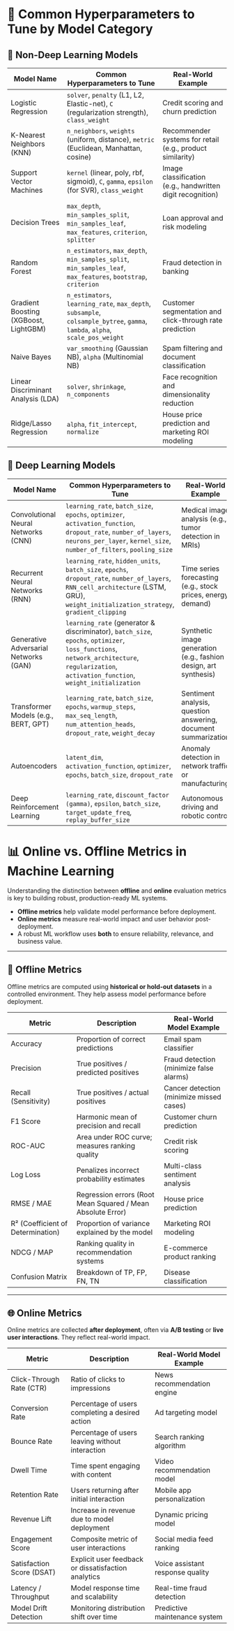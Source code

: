 # 🔧 Common Hyperparameters to Tune by Model Category

## 🧠 Non-Deep Learning Models

| Model Name                | Common Hyperparameters to Tune                                                                 | Real-World Example |
|--------------------------|-----------------------------------------------------------------------------------------------|--------------------|
| Logistic Regression       | `solver`, `penalty` (L1, L2, Elastic-net), `C` (regularization strength), `class_weight`     | Credit scoring and churn prediction |
| K-Nearest Neighbors (KNN) | `n_neighbors`, `weights` (uniform, distance), `metric` (Euclidean, Manhattan, cosine)        | Recommender systems for retail (e.g., product similarity) |
| Support Vector Machines   | `kernel` (linear, poly, rbf, sigmoid), `C`, `gamma`, `epsilon` (for SVR), `class_weight`     | Image classification (e.g., handwritten digit recognition) |
| Decision Trees            | `max_depth`, `min_samples_split`, `min_samples_leaf`, `max_features`, `criterion`, `splitter` | Loan approval and risk modeling |
| Random Forest             | `n_estimators`, `max_depth`, `min_samples_split`, `min_samples_leaf`, `max_features`, `bootstrap`, `criterion` | Fraud detection in banking |
| Gradient Boosting (XGBoost, LightGBM) | `n_estimators`, `learning_rate`, `max_depth`, `subsample`, `colsample_bytree`, `gamma`, `lambda`, `alpha`, `scale_pos_weight` | Customer segmentation and click-through rate prediction |
| Naive Bayes               | `var_smoothing` (Gaussian NB), `alpha` (Multinomial NB)                                      | Spam filtering and document classification |
| Linear Discriminant Analysis (LDA) | `solver`, `shrinkage`, `n_components`                                               | Face recognition and dimensionality reduction |
| Ridge/Lasso Regression    | `alpha`, `fit_intercept`, `normalize`                                                       | House price prediction and marketing ROI modeling |

## 🤖 Deep Learning Models

| Model Name                  | Common Hyperparameters to Tune                                                                 | Real-World Example |
|----------------------------|-----------------------------------------------------------------------------------------------|--------------------|
| Convolutional Neural Networks (CNN) | `learning_rate`, `batch_size`, `epochs`, `optimizer`, `activation_function`, `dropout_rate`, `number_of_layers`, `neurons_per_layer`, `kernel_size`, `number_of_filters`, `pooling_size` | Medical image analysis (e.g., tumor detection in MRIs) |
| Recurrent Neural Networks (RNN)     | `learning_rate`, `hidden_units`, `batch_size`, `epochs`, `dropout_rate`, `number_of_layers`, `RNN_cell_architecture` (LSTM, GRU), `weight_initialization_strategy`, `gradient_clipping` | Time series forecasting (e.g., stock prices, energy demand) |
| Generative Adversarial Networks (GAN) | `learning_rate` (generator & discriminator), `batch_size`, `epochs`, `optimizer`, `loss_functions`, `network_architecture`, `regularization`, `activation_function`, `weight_initialization` | Synthetic image generation (e.g., fashion design, art synthesis) |
| Transformer Models (e.g., BERT, GPT) | `learning_rate`, `batch_size`, `epochs`, `warmup_steps`, `max_seq_length`, `num_attention_heads`, `dropout_rate`, `weight_decay` | Sentiment analysis, question answering, document summarization |
| Autoencoders                | `latent_dim`, `activation_function`, `optimizer`, `epochs`, `batch_size`, `dropout_rate`     | Anomaly detection in network traffic or manufacturing |
| Deep Reinforcement Learning | `learning_rate`, `discount_factor (gamma)`, `epsilon`, `batch_size`, `target_update_freq`, `replay_buffer_size` | Autonomous driving and robotic control |


# 📊 Online vs. Offline Metrics in Machine Learning

Understanding the distinction between **offline** and **online** evaluation metrics is key to building robust, production-ready ML systems.
- **Offline metrics** help validate model performance before deployment.
- **Online metrics** measure real-world impact and user behavior post-deployment.
- A robust ML workflow uses **both** to ensure reliability, relevance, and business value.

---

## 🧪 Offline Metrics

Offline metrics are computed using **historical or hold-out datasets** in a controlled environment. They help assess model performance before deployment.

| Metric                     | Description                                                                 | Real-World Model Example |
|---------------------------|-----------------------------------------------------------------------------|---------------------------|
| Accuracy                  | Proportion of correct predictions                                           | Email spam classifier     |
| Precision                 | True positives / predicted positives                                        | Fraud detection (minimize false alarms) |
| Recall (Sensitivity)      | True positives / actual positives                                           | Cancer detection (minimize missed cases) |
| F1 Score                  | Harmonic mean of precision and recall                                       | Customer churn prediction |
| ROC-AUC                   | Area under ROC curve; measures ranking quality                              | Credit risk scoring       |
| Log Loss                  | Penalizes incorrect probability estimates                                   | Multi-class sentiment analysis |
| RMSE / MAE                | Regression errors (Root Mean Squared / Mean Absolute Error)                 | House price prediction    |
| R² (Coefficient of Determination) | Proportion of variance explained by the model                     | Marketing ROI modeling    |
| NDCG / MAP                | Ranking quality in recommendation systems                                   | E-commerce product ranking |
| Confusion Matrix          | Breakdown of TP, FP, FN, TN                                                 | Disease classification    |

---

## 🌐 Online Metrics

Online metrics are collected **after deployment**, often via **A/B testing** or **live user interactions**. They reflect real-world impact.

| Metric                     | Description                                                                 | Real-World Model Example |
|---------------------------|-----------------------------------------------------------------------------|---------------------------|
| Click-Through Rate (CTR)  | Ratio of clicks to impressions                                              | News recommendation engine |
| Conversion Rate           | Percentage of users completing a desired action                             | Ad targeting model        |
| Bounce Rate               | Percentage of users leaving without interaction                             | Search ranking algorithm  |
| Dwell Time                | Time spent engaging with content                                             | Video recommendation model |
| Retention Rate            | Users returning after initial interaction                                   | Mobile app personalization |
| Revenue Lift              | Increase in revenue due to model deployment                                 | Dynamic pricing model     |
| Engagement Score          | Composite metric of user interactions                                       | Social media feed ranking |
| Satisfaction Score (DSAT) | Explicit user feedback or dissatisfaction analytics                         | Voice assistant response quality |
| Latency / Throughput      | Model response time and scalability                                          | Real-time fraud detection |
| Model Drift Detection     | Monitoring distribution shift over time                                     | Predictive maintenance system |

